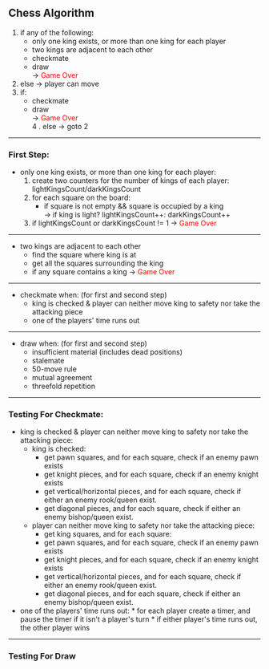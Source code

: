 ## **Chess Algorithm**
1. if any of the following:   
    * only one king exists, or more than one king for each player
    * two kings are adjacent to each other
    * checkmate
    * draw  </br>
    &rarr; <span style="color:red">
Game Over
</span> </br>
1. else &rarr; player can move
2. if:
    * checkmate
    * draw </br>
    &rarr; <span style="color:red">
Game Over
</span> </br>
4 . else &rarr; goto 2
---  
### First Step:
* only one king exists, or more than one king for each player:
    1. create two counters for the number of kings of each player: lightKingsCount/darkKingsCount
    2. for each square on the board:
        * if square is not empty && square is occupied by a king </br>
        &rarr; if king is light? lightKingsCount++: darkKingsCount++
    3. if lightKingsCount or darkKingsCount != 1 &rarr; <span style="color:red">
Game Over
---
* two kings are adjacent to each other
    * find the square where king is at
    * get all the squares surrounding the king 
    * if any square contains a king &rarr; <span style="color:red">
Game Over
---
 * checkmate when:  (for first and second step)
    * king is checked & player can neither move king to safety nor take the attacking piece
    * one of the players' time runs out
----- 
* draw when: (for first and second step)
  * insufficient material (includes dead positions)
  * stalemate
  * 50-move rule
  * mutual agreement
  * threefold repetition
---
### **Testing For Checkmate**:
* king is checked & player can neither move king to safety nor take the attacking piece:
   * king is checked:
        * get pawn squares, and for each square, check if an enemy pawn exists
        * get knight pieces, and for each square, check if an enemy knight exists
        * get vertical/horizontal pieces, and for each square, check if either an enemy rook/queen exist.
        * get diagonal pieces, and for each square, check if either an enemy bishop/queen exist.
    * player can neither move king to safety nor take the attacking piece:
        * get king squares, and for each square:
        * get pawn squares, and for each square, check if an enemy pawn exists
        * get knight pieces, and for each square, check if an enemy knight exists
        * get vertical/horizontal pieces, and for each square, check if either an enemy rook/queen exist.
        * get diagonal pieces, and for each square, check if either an enemy bishop/queen exist. 
* one of the players' time runs out:
        * for each player create a timer, and pause the timer if it isn't a player's turn
        * if either player's time runs out, the other player wins
---
### **Testing For Draw**
   
